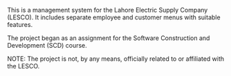 This is a management system for the Lahore Electric Supply Company (LESCO). It includes separate employee and customer menus with suitable features. 

The project began as an assignment for the Software Construction and Development (SCD) course. 

NOTE: The project is not, by any means, officially related to or affiliated with the LESCO. 

